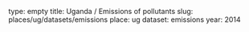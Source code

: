 type: empty
title: Uganda / Emissions of pollutants
slug: places/ug/datasets/emissions
place: ug
dataset: emissions
year: 2014

